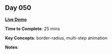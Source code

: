 ## Day 050

**<a href="https://css100.aniqa.dev#day-050">Live Demo</a>**

**Time to Complete**: 25 mins

**Key Concepts**: border-radius, multi-step animation

**Notes**:
